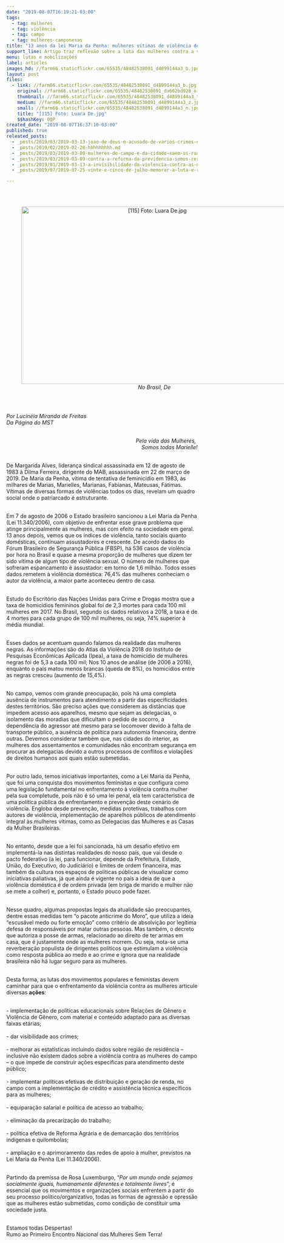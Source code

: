 ```yaml
---
date: "2019-08-07T16:19:21-03:00"
tags:
  - tag: mulheres
  - tag: violência
  - tag: campo
  - tag: mulheres-camponesas
title: "13 anos da lei Maria da Penha: mulheres vítimas de violência doméstica"
support_line: Artigo traz reflexão sobre a luta das mulheres contra a violência e ausência de atuação política
menu: lutas e mobilizações
label: articles
images_hd: //farm66.staticflickr.com/65535/48482538091_d4899144a3_b.jpg
layout: post
files:
  - link: //farm66.staticflickr.com/65535/48482538091_d4899144a3_b.jpg
    original: //farm66.staticflickr.com/65535/48482538091_da662bd928_o.jpg
    thumbnail: //farm66.staticflickr.com/65535/48482538091_d4899144a3_t.jpg
    medium: //farm66.staticflickr.com/65535/48482538091_d4899144a3_z.jpg
    small: //farm66.staticflickr.com/65535/48482538091_d4899144a3_n.jpg
    title: "[115] Foto: Luara De.jpg"
    $$hashKey: 0QP
created_date: "2019-08-07T16:37:10-03:00"
published: true
releated_posts:
  - _posts/2019/03/2019-03-13-joao-de-deus-e-acusado-de-varios-crimes-desde-a-decada-de-1980.md
  - _posts/2019/02/2019-02-28-hhhhhhhhh.md
  - _posts/2019/03/2019-03-08-mulheres-do-campo-e-da-cidade-saem-as-ruas-de-todo-pais.md
  - _posts/2019/03/2019-03-09-contra-a-reforma-da-previdencia-somos-resistencia.md
  - _posts/2019/03/2019-03-13-a-invisibilidade-da-violencia-contra-as-mulheres-do-campo-e-das-florestas.md
  - _posts/2019/07/2019-07-25-vinte-e-cinco-de-julho-memorar-a-luta-e-resistencia-das-guerreiras-negras.md

---
```

<p>&nbsp;</p>

<div style="text-align:center">
<figure class="image" style="display:inline-block"><img alt="[115] Foto: Luara De.jpg" height="467" src="//farm66.staticflickr.com/65535/48482538091_d4899144a3_b.jpg" width="700" />
<figcaption><em>No Brasil, De</em></figcaption>
</figure>
</div>

<p>&nbsp;</p>

<p><em>Por&nbsp;Lucin&eacute;ia Miranda de Freitas&nbsp;<br />
Da P&aacute;gina do MST</em><br />
&nbsp;</p>

<p style="text-align: right;"><em>Pela vida das Mulheres,&nbsp;<br />
Somos todas Marielle!</em></p>

<p><br />
De Margarida Alves, lideran&ccedil;a sindical assassinada em 12 de agosto de 1983 &agrave; Dilma Ferreira, dirigente do MAB, assassinada em 22 de mar&ccedil;o de 2019. De Maria da Penha, v&iacute;tima de tentativa de feminic&iacute;dio em 1983, &agrave;s milhares de Marias, Marielles, Marianas, Fabianas, Mateusas, F&aacute;timas. V&iacute;timas de diversas formas de viol&ecirc;ncias todos os dias, revelam um quadro social onde o patriarcado &eacute; estruturante.<br />
&nbsp;</p>

<p>Em 7 de agosto de 2006 o Estado brasileiro sancionou a Lei Maria da Penha (Lei 11.340/2006), com objetivo de enfrentar esse grave problema que atinge principalmente as mulheres, mas com efeito na sociedade em geral. 13 anos depois, vemos que os &iacute;ndices de viol&ecirc;ncia, tanto sociais quanto dom&eacute;sticas, continuam assustadores e crescente. De acordo dados do F&oacute;rum Brasileiro de Seguran&ccedil;a P&uacute;blica (FBSP), h&aacute; 536 casos de viol&ecirc;ncia por hora no Brasil e quase a mesma propor&ccedil;&atilde;o de mulheres que dizem ter sido v&iacute;tima de algum tipo de viol&ecirc;ncia sexual. O n&uacute;mero de mulheres que sofreram espancamento &eacute; assustador: em torno de 1,6 milh&atilde;o. Todos esses dados remetem &agrave; viol&ecirc;ncia dom&eacute;stica: 76,4% das mulheres conheciam o autor da viol&ecirc;ncia, a maior parte aconteceu dentro de casa.</p>

<p><br />
Estudo do Escrit&oacute;rio das Na&ccedil;&otilde;es Unidas para Crime e Drogas mostra que a taxa de homic&iacute;dios femininos global foi de 2,3 mortes para cada 100 mil mulheres em 2017. No Brasil, segundo os dados relativos a 2018, a taxa &eacute; de 4 mortes para cada grupo de 100 mil mulheres, ou seja, 74% superior &agrave; m&eacute;dia mundial.</p>

<p><br />
Esses dados se acentuam quando falamos da realidade das mulheres negras. As informa&ccedil;&otilde;es s&atilde;o do Atlas da Viol&ecirc;ncia 2018 do Instituto de Pesquisas Econ&ocirc;micas Aplicada (Ipea), a taxa de homic&iacute;dio de mulheres negras foi de 5,3 a cada 100 mil; Nos 10 anos de an&aacute;lise (de 2006 a 2016), enquanto o pa&iacute;s matou menos brancas (queda de 8%), os homic&iacute;dios entre as negras cresceu (aumento de 15,4%).&nbsp;</p>

<p><br />
No campo, vemos com grande preocupa&ccedil;&atilde;o, pois h&aacute; uma completa aus&ecirc;ncia de instrumentos para atendimento a partir das especificidades destes territ&oacute;rios. S&atilde;o preciso a&ccedil;&otilde;es que considerem as dist&acirc;ncias que impedem acesso aos aparelhos, mesmo que sejam as delegacias, o isolamento das moradias que dificultam o pedido de socorro, a depend&ecirc;ncia do agressor at&eacute; mesmo para se locomover devido &agrave; falta de transporte p&uacute;blico, a aus&ecirc;ncia de pol&iacute;tica para autonomia financeira, dentre outras. Devemos considerar tamb&eacute;m que, nas cidades do interior, as mulheres dos assentamentos e comunidades n&atilde;o encontram seguran&ccedil;a em procurar as delegacias devido a outros processos de conflitos e viola&ccedil;&otilde;es de direitos humanos aos quais est&atilde;o submetidas.&nbsp; &nbsp;</p>

<p><br />
Por outro lado, temos iniciativas importantes, como a Lei Maria da Penha, que foi uma conquista dos movimentos feministas e que configura como uma legisla&ccedil;&atilde;o fundamental no enfrentamento &agrave; viol&ecirc;ncia contra mulher pela sua completude, pois n&atilde;o &eacute; s&oacute; uma lei penal, ela tem caracter&iacute;stica de uma pol&iacute;tica p&uacute;blica de enfrentamento e preven&ccedil;&atilde;o deste cen&aacute;rio de viol&ecirc;ncia. Engloba desde preven&ccedil;&atilde;o, medidas protetivas, trabalhos com autores de viol&ecirc;ncia, implementa&ccedil;&atilde;o de aparelhos p&uacute;blicos de atendimento integral &agrave;s mulheres v&iacute;timas, como as Delegacias das Mulheres e as Casas da Mulher Brasileiras.</p>

<p><br />
No entanto, desde que a lei foi sancionada, h&aacute; um desafio efetivo em implement&aacute;-la nas distintas realidades do nosso pa&iacute;s, que vai desde o pacto federativo (a lei, para funcionar, depende da Prefeitura, Estado, Uni&atilde;o, do Executivo, do Judici&aacute;rio) e limites de ordem financeira, mas tamb&eacute;m da cultura nos espa&ccedil;os de pol&iacute;ticas p&uacute;blicas de visualizar como iniciativas paliativas, j&aacute; que ainda &eacute; vigente no pa&iacute;s a ideia de que a viol&ecirc;ncia dom&eacute;stica &eacute; de ordem privada (em briga de marido e mulher n&atilde;o se mete a colher) e, portanto, o Estado pouco pode fazer.</p>

<p><br />
Nesse quadro, algumas propostas legais da atualidade s&atilde;o preocupantes, dentre essas medidas tem &ldquo;o pacote anticrime do Moro&rdquo;, que utiliza a ideia &ldquo;escus&aacute;vel medo ou forte emo&ccedil;&atilde;o&rdquo; como crit&eacute;rio de absolvi&ccedil;&atilde;o por leg&iacute;tima defesa de respons&aacute;veis por matar outras pessoas. Mas tamb&eacute;m, o decreto que autoriza a posse de armas, relacionado ao direito de ter armas em casa, que &eacute; justamente onde as mulheres morrem. Ou seja, nota-se uma reverbera&ccedil;&atilde;o populista de dirigentes pol&iacute;ticos que estimulam a viol&ecirc;ncia como resposta p&uacute;blica ao medo e ao crime e ignora que na realidade brasileira n&atilde;o h&aacute; lugar seguro para as mulheres.</p>

<p><br />
Desta forma, as lutas dos movimentos populares e feministas devem caminhar para que o enfrentamento da viol&ecirc;ncia contra as mulheres articule diversas <strong>a&ccedil;&otilde;es</strong>:</p>

<p><br />
- implementa&ccedil;&atilde;o de pol&iacute;ticas educacionais sobre Rela&ccedil;&otilde;es de G&ecirc;nero e Viol&ecirc;ncia de G&ecirc;nero, com material e conte&uacute;do adaptado para as diversas faixas et&aacute;rias;&nbsp; &nbsp;<br />
<br />
- dar visibilidade aos crimes;<br />
&nbsp;<br />
- melhorar as estat&iacute;sticas incluindo dados sobre regi&atilde;o de resid&ecirc;ncia &ndash; inclusive n&atilde;o existem dados sobre a viol&ecirc;ncia contra as mulheres do campo &ndash; o que impede de construir a&ccedil;&otilde;es especificas para atendimento deste p&uacute;blico;&nbsp;<br />
<br />
- implementar pol&iacute;ticas efetivas de distribui&ccedil;&atilde;o e gera&ccedil;&atilde;o de renda, no campo com a implementa&ccedil;&atilde;o de cr&eacute;dito e assist&ecirc;ncia t&eacute;cnica espec&iacute;ficos para as mulheres;&nbsp; &nbsp;<br />
<br />
- equipara&ccedil;&atilde;o salarial e pol&iacute;tica de acesso ao trabalho;<br />
<br />
- elimina&ccedil;&atilde;o da precariza&ccedil;&atilde;o do trabalho;<br />
<br />
- pol&iacute;tica efetiva de Reforma Agr&aacute;ria e de demarca&ccedil;&atilde;o dos territ&oacute;rios ind&iacute;genas e quilombolas;<br />
<br />
- amplia&ccedil;&atilde;o e o aprimoramento das redes de apoio &agrave; mulher, previstos na Lei Maria da Penha (Lei 11.340/2006).</p>

<p><br />
Partindo da premissa de Rosa Luxemburgo, &ldquo;<em>Por um mundo onde sejamos socialmente iguais, humanamente diferentes e totalmente livres</em>&rdquo;, &eacute; essencial que os movimentos e organiza&ccedil;&otilde;es sociais enfrentem a partir do seu processo pol&iacute;tico/organizativo, todas as formas de agress&atilde;o e opress&atilde;o que as mulheres est&atilde;o submetidas, como condi&ccedil;&atilde;o de constituir uma sociedade justa.</p>

<p><br />
Estamos todas Despertas!<br />
Rumo ao Primeiro Encontro Nacional das Mulheres Sem Terra!<br />
&nbsp;</p>
